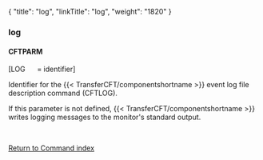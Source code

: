 {
    "title": "log",
    "linkTitle": "log",
    "weight": "1820"
}<span id="log"></span>

### log

#### CFTPARM

\[LOG      = identifier\]

Identifier for the {{< TransferCFT/componentshortname  >}} event
log file description command (CFTLOG).

If this parameter is not defined, {{< TransferCFT/componentshortname  >}} writes logging
messages to the monitor's standard output.

 

[Return to Command index](../../)
